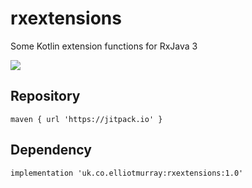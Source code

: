 # rxextensions

Some Kotlin extension functions for RxJava 3

[![](https://jitpack.io/v/elliotmurray/rxextensions.svg)](https://jitpack.io/#elliotmurray/rxextensions)

## Repository
```
maven { url 'https://jitpack.io' }
```

## Dependency
```
implementation 'uk.co.elliotmurray:rxextensions:1.0'
```
